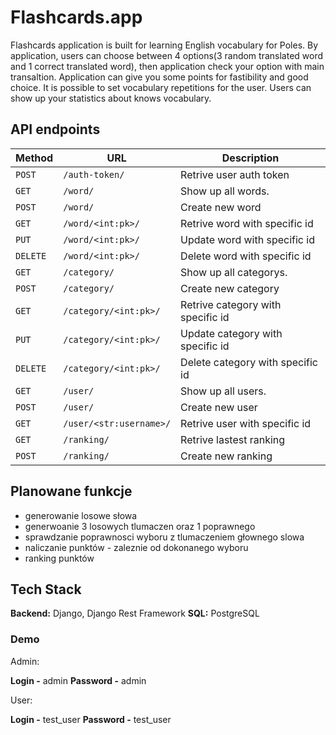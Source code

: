# Flashcards.app

Flashcards application is built for learning English vocabulary for Poles.
By application, users can choose between 4 options(3 random translated word and 1 correct translated word),
then application check your option with main transaltion.
Application can give you some points for fastibility and good choice.
It is possible to set vocabulary repetitions for the user.
Users can show up your statistics about knows vocabulary.

## API endpoints

| Method   | URL                     | Description                       |
| -------- | ----------------------- | --------------------------------- |
| `POST`   | `/auth-token/`          | Retrive user auth token           |
| `GET`    | `/word/`                | Show up all words.                |
| `POST`   | `/word/`                | Create new word                   |
| `GET`    | `/word/<int:pk>/`       | Retrive word with specific id     |
| `PUT`    | `/word/<int:pk>/`       | Update word with specific id      |
| `DELETE` | `/word/<int:pk>/`       | Delete word with specific id      |
| `GET`    | `/category/`            | Show up all categorys.            |
| `POST`   | `/category/`            | Create new category               |
| `GET`    | `/category/<int:pk>/`   | Retrive category with specific id |
| `PUT`    | `/category/<int:pk>/`   | Update category with specific id  |
| `DELETE` | `/category/<int:pk>/`   | Delete category with specific id  |
| `GET`    | `/user/`                | Show up all users.                |
| `POST`   | `/user/`                | Create new user                   |
| `GET`    | `/user/<str:username>/` | Retrive user with specific id     |
| `GET`    | `/ranking/`             | Retrive lastest ranking           |
| `POST`   | `/ranking/`             | Create new ranking                |

## Planowane funkcje

- generowanie losowe słowa
- generwoanie 3 losowych tlumaczen oraz 1 poprawnego
- sprawdzanie poprawnosci wyboru z tlumaczeniem głownego slowa
- naliczanie punktów - zaleznie od dokonanego wyboru
- ranking punktów

## Tech Stack

**Backend:** Django, Django Rest Framework
**SQL:** PostgreSQL

### Demo

Admin:

**Login -** admin
**Password -** admin

User:

**Login -** test_user
**Password -** test_user
